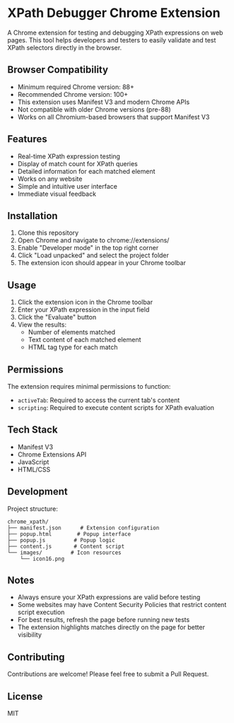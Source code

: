 # XPath Debugger Chrome Extension

A Chrome extension for testing and debugging XPath expressions on web pages. This tool helps developers and testers to easily validate and test XPath selectors directly in the browser.

## Browser Compatibility

- Minimum required Chrome version: 88+
- Recommended Chrome version: 100+
- This extension uses Manifest V3 and modern Chrome APIs
- Not compatible with older Chrome versions (pre-88)
- Works on all Chromium-based browsers that support Manifest V3

## Features

- Real-time XPath expression testing
- Display of match count for XPath queries
- Detailed information for each matched element
- Works on any website
- Simple and intuitive user interface
- Immediate visual feedback

## Installation

1. Clone this repository
2. Open Chrome and navigate to chrome://extensions/
3. Enable "Developer mode" in the top right corner
4. Click "Load unpacked" and select the project folder
5. The extension icon should appear in your Chrome toolbar

## Usage

1. Click the extension icon in the Chrome toolbar
2. Enter your XPath expression in the input field
3. Click the "Evaluate" button
4. View the results:
   - Number of elements matched
   - Text content of each matched element
   - HTML tag type for each match

## Permissions

The extension requires minimal permissions to function:

- `activeTab`: Required to access the current tab's content
- `scripting`: Required to execute content scripts for XPath evaluation

## Tech Stack

- Manifest V3
- Chrome Extensions API
- JavaScript
- HTML/CSS

## Development

Project structure:

```
chrome_xpath/
├── manifest.json      # Extension configuration
├── popup.html        # Popup interface
├── popup.js         # Popup logic
├── content.js       # Content script
└── images/         # Icon resources
    └── icon16.png
```

## Notes

- Always ensure your XPath expressions are valid before testing
- Some websites may have Content Security Policies that restrict content script execution
- For best results, refresh the page before running new tests
- The extension highlights matches directly on the page for better visibility

## Contributing

Contributions are welcome! Please feel free to submit a Pull Request.

## License

MIT